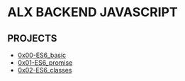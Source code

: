 # ALX BACKEND JAVASCRIPT

## PROJECTS

- [0x00-ES6_basic](alx-backend-javascript\0x00-ES6_basic)
- [0x01-ES6_promise](alx-backend-javascript\0x01-ES6_promise)
- [0x02-ES6_classes](alx-backend-javascript\0x02-ES6_classes)

